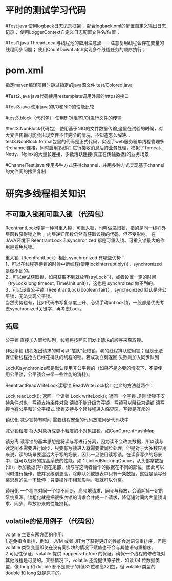 # 平时的测试学习代码

#Test.java
使用logback日志记录框架；
配合logback.xml的配置自定义输出日志记录；
使用LoggerContext自定义日志配置文件名/位置；

#Test1.java
ThreadLocal与线程池的应用注意点——注意复用线程会存在变量的线程同步问题；
使用CountDownLatch实现多个线程任务的顺序执行；

# pom.xml
指定maven编译项目时跳过指定的java源文件
<excludes>
  <exclude>test/Colored.java</exclude>
</excludes>

#Test2.java
java代码使用restemplate调用外部的https的接口

#Test3.java
使用java的I/O和NIO的性能比较

#test3.block（代码包）
使用BIO(阻塞I/O)进行文件的传输

#test3.NonBlock代码包）
使用基于NIO的文件数据传输,这里在试验的时候，对大文件传输可能会出现文件不传完全的情况，不知道怎么解决...
test3.NonBlock.formal包里的代码是正式代码，实现了web服务器单线程管理多个channel连接，同时启用多线程
进行接收消息后的业务处理，模拟了Tomcat、Netty、Nginx的大量长连接、少数活跃连接(真正在传输数据)的业务场景

#ChannelTest.java
使用多种方式获得channel，并用多种方式实现基于channel的文件间的拷贝复制

# 研究多线程相关知识

## 不可重入锁和可重入锁 （代码包）
ReentrantLock便是一种可重入锁，可重入锁，也叫做递归锁，指的是同一线程外层函数获得锁之后 ，内层递归函数仍然有获取该锁的代码，但不受影响。
在JAVA环境下 ReentrantLock 和synchronized 都是可重入锁。可重入锁最大的作用是避免死锁。

重入锁（ReentrantLock）相比 synchronized 有哪些优势：
<br>1、可以在线程等待锁的时候中断线程(使用lockInterruptibly())，synchronized 是做不到的。
<br>2、可以尝试获取锁，如果获取不到就放弃(tryLock())，或者设置一定的时间（tryLock(long timeout, TimeUnit unit)），这也是 synchroized 做不到的。
<br>3、可以设置公平锁（ReentrantLock(boolean fair)），synchronized 默认是非公平锁，无法实现公平锁。
<br> 当然劣势也有，比如代码书写复杂度上升、必须手动unLock锁，一般都是优先考虑synchronized关键字，再考虑Lock。

## 拓展

公平锁
直接加入同步队列，线程将按照它们发出请求的顺序来获取锁。

非公平锁
线程发出请求的时可以“插队”获取锁，老的线程排队使用锁；但是无法保证新线程抢占已经在排队的线程的锁。若成功立刻返回,失败则加入同步队列

Lock和synchronize都是默认使用非公平锁的（如果不是必要的情况下，不要使用公平锁，公平锁会来带一些性能的消耗）。

ReentrantReadWriteLock读写锁
ReadWriteLock接口定义的方法就两个：

Lock readLock(); 返回一个读锁
Lock writeLock(); 返回一个写锁
规则
读锁不支持条件对象，写锁支持条件对象
读锁不能升级为写锁，写锁可以降级为读锁
读写锁也有公平和非公平模式
读锁支持多个读线程进入临界区，写锁是互斥的

锁优化
减少锁持有时间
需要线程安全的代码放进同步代码块中

减少锁粒度
将大对象拆成更小粒度的小对象加锁，如ConCurrentHashMap

锁分离
读写锁的基本思想是将读与写进行分离，因为读不会改变数据，所以读与读之间不需要进行同步，只要有写锁进入就需要做同步处理，但是对于大多数应用来说，读的场景要远远大于写的场景，因此一旦使用读写锁，在读多写少的场景中，就可以很好的提高系统的性能。如：LinkedBlockingQueue，从头部拿数据(读)，添加数据(写)则在尾部，读与写这两者操作的数据在不同的部位，因此可以同时进行操作，使并发级别更高，除非队列或链表中只有一条数据。这就是读写分离思想的进一下延伸：只要操作不相互影响，锁就可以分离。

锁粗化
一个程序对同一个锁不间断、高频地请求、同步与释放，会消耗掉一定的系统资源。锁粗化就是把很多次锁的请求合并成一个请求，降低短时间内大量锁请求、同步、释放带来的性能损耗。


## volatile的使用例子 （代码包）
volatile 主要有两方面的作用:
<br>1.避免指令重排，例如，JVM 或者 JIT为了获得更好的性能会对语句重排序，但是 volatile 类型变量即使在没有同步块的情况下赋值也不会与其他语句重排序。
<br>2.可见性保证，volatile 提供 happens-before 的保证，确保一个线程的修改能对其他线程是可见的。某些情况下，volatile 还能提供原子性，如读 64 位数据类型，像 long 和 double 都不是原子的(低32位和高32位)，但 volatile 类型的 double 和 long 就是原子的。
